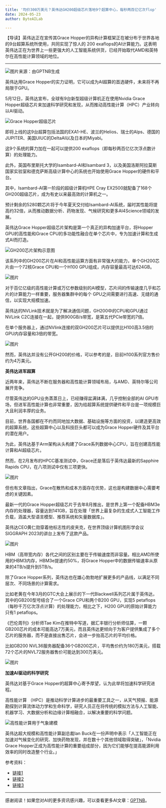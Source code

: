 ```yaml
---
title: '均价300万美元？英伟达GH200超级芯片落地9个超算中心，每秒两百亿亿次flop'
date: 2024-05-23
author: ByteAILab

---
```


【导读】英伟达正在宣传其Grace Hopper的异构计算框架正在被分布于世界各地的9台超算系统所使用，共同实现了惊人的 200 exaflops的AI计算能力。这表明英伟达正在为世界上一些更强大的人工智能系统供货，已经开始取代AMD和英特尔在高性能计算领域的地位。

---


![图片来源：由GPTNB生成](http://www.jesonc.com/upload/3B33CB85B496C0CB6FBA4C2BD79320AD/1716341094258/Ft4dJ3aq0db9ZC1VLMoAHXTbFDlC.png)

英伟达用Grace Hopper的实力证明，它可以成为AI超算的首选硬件，未来将不再局限于GPU。

5月12日，英伟达宣布，全球有9台新型超级计算机正在使用Nvidia Grace Hopper超级芯片来加速科学研究和发现，从而推动高性能计算（HPC）产业转向以AI驱动。

![Grace Hopper超级芯片](http://www.jesonc.com/FjkobyGmKUPlNGcDwO2zpunhqxqb)

即将上线的这9台超算包括法国的EXA1-HE、波兰的Helios、瑞士的Alps、德国的JUPITER、美国UIUC的DeltaAI以及日本的Miyabi。

这9个系统的算力加在一起可以提供200 exaflops（即每秒两百亿亿次浮点数计算）的处理能力。

此外，英国布里斯托大学的Isambard-AI和Isambard 3，以及美国洛斯阿拉莫斯国家实验室和德克萨斯高级计算中心的系统也开始使用Grace Hopper的硬件和平台。

其中，Isambard-AI第一阶段的超级计算机HPE Cray EX2500就配备了168个GH200超级芯片，成为有史以来最高效的计算机之一。

预计剩余的5280颗芯片将于今年夏天交付给Isambard-AI系统，届时其性能将提高约32倍，从而推动数据分析、药物发现、气候研究和更多AI4Science领域的发展。

英伟达Grace Hopper超级芯片架构是第一个真正的异构加速平台，将Hopper GPU的高性能和Grace CPU的多功能性融合在单个芯片中，专为加速计算和生成式AI而打造。

![GH200芯片架构示意图](http://www.jesonc.com/FnYt7C1ClyXDXr8g3-L47uLEDVL0)

该系列中的GH200芯片在AI和高性能运算方面有非常强大的能力，单个GH200芯片由一个72核Grace CPU和一个H100 GPU组成，内存容量最高可达624GB。

![图片](http://www.jesonc.com/FuWYmOlgoJdZAECYs06bWQXafv9r)

对于百亿亿级的高性能计算或万亿参数级别的AI模型，芯片间的传输速度几乎和芯片的计算能力一样重要，服务器集群中的每个 GPU之间需要进行高速、无缝的通信，以实现大规模加速。

英伟达的NVLink技术就是为了解决通信问题，GH200中的CPU和GPU通过NVLink C2C连接在一起，提供900GB/s带宽，是第五代PCIe带宽的7倍。

在单个服务器上，通过NVlink连接的双GH200芯片可以提供比H100高3.5倍的GPU内存容量和3倍的带宽。

![图片](http://www.jesonc.com/Fpqwj_ZRsMyAKkbI7d3jS94k1NNn)

然而，英伟达并没有公开GH200的价格，可以参考的是，目前H100系列官方售价约为4万美元。

**英伟达进军超算**

近两年来，英伟达不断在服务器和高性能计算领域布局，与AMD、英特尔等公司展开竞争。

尽管英伟达的GPU业务蒸蒸日上，已经赚得盆满钵满，几乎控制全部的AI GPU市场，但进军高性能计算也非常重要，因为给超算系统提供硬件和平台是一项规模巨大且利润丰厚的业务。

目前，世界各国都在不约而同地加大数据、基础设施等方面的投资，以建造更高效的超算系统，这些超算中心以及科技巨头都可以成为Grace Hopper硬件及其平台的潜在用户。

为此，英伟达基于Arm架构从头构建了Grace系列数据中心CPU，旨在创建高性能计算和AI超级芯片。

然而，在2月发布的HPCC基准测试中，Grace还是落后于英伟达最新的Sapphire Rapids CPU，在八项测试中仅有三项更快。

![图片](http://www.jesonc.com/Fkot5HCIJ3enN3LKGaMmJZ0fpz9h)

但也有文章指出，Grace在散热和成本方面存在优势，这也是构建数据中心需要考虑的关键因素。

最新一代的Grace Hopper超级芯片于去年8月推出，是世界上第一个配备HBM3e内存的处理器，容量达到141GB，旨在处理「世界上最复杂的生成式人工智能工作负载，涵盖大型语言模型、推荐系统和矢量数据库」。

英伟达CEO黄仁勋穿着他标志性的皮夹克，在世界顶级计算机图形学会议SIGGRAPH 2023的讲台上发布了这款产品。

![图片](http://www.jesonc.com/FnPxXzOFuUOME3UsGnN-aBWvwIUW)

HBM（高带宽内存）各代之间的区别主要在于传输速度而非容量。相比AMD所使用的HBM3内存，HBM3e提速约50%，将Grace Hopper中的数据传输速率从原来的4TB/s提升到5TB/s。

除了Grace Hopper系列，英伟达也在雄心勃勃地扩展更多的产品线，以满足不同层次、不同场景的计算需求。

比如老黄在今年3月的GTC大会上展示的下一代Blackwell系列芯片属于英伟达，其中的GB200型号结合了一个Grace CPU和两个B200 GPU，实现5 petaflops（每秒千万亿次浮点计算）的处理能力，相比之下，H200 GPU的原始计算能力只有1 petaflops。

《巴伦周刊》分析师Tae Kim在推特中写道，据汇丰银行分析师估算，一颗GB200芯片的成本可能高达7万美元，而且英伟达更倾向于为客户提供集成了多个芯片的服务器，而不是直接出售芯片，会进一步抬高芯片的平均价格。

比如GB200 NVL36服务器配备36个GB200芯片，平均售价约为180万美元，搭载72个芯片的NVL72服务器售价可能达到300万美元。

![图片](http://www.jesonc.com/FglfjkKdFS8QPmX_9OnbdM0Qo0D-)

**加速AI驱动的科学研究**

英伟达对基于Grace Hopper的超算中心寄予厚望，认为此举将加速科学研究进程。

高性能计算 （HPC）是推动科学计算进步的最重要工具之一，从天气预报、能源勘探到计算流体动力学和生命科学，研究人员正在将传统的模拟方法与人工智能、机器学习、大数据分析和边缘计算相融合，以解决重要的科学问题。

![高性能计算用于气象建模](http://www.jesonc.com/FsBVyHlwPJaoeMndhMMiy9yQZhFr)

英伟达超大规模和高性能计算副总裁Ian Buck在一份声明中表示「人工智能正在加速对气候变化的研究、加快药物发现，并在数十个其他领域取得突破」，「Nvidia Grace Hopper正成为高性能计算的重要组成部分，因为它们能够在提高能源利用效率的同时改造整个行业。」

参考资料：

- [链接1](https://www.tomshardware.com/tech-industry/supercomputers/nvidia-announces-supercomputers-based-on-its-grace-hopper-platform-200-exaflops-for-ai)
- [链接2](https://www.extremetech.com/computing/nvidia-gh200-superchip-is-now-powering-9-supercomputers)
- [链接3](https://nvidianews.nvidia.com/news/nvidia-grace-hopper-ignites-new-era-of-ai-supercomputing)
---
感谢阅读！如果您对AI的更多资讯感兴趣，可以查看更多AI文章：[GPTNB](https://gptnb.com)。